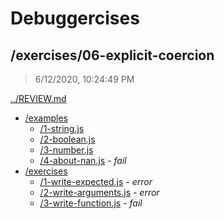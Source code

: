 # Debuggercises 

## /exercises/06-explicit-coercion 

> 6/12/2020, 10:24:49 PM 

[../REVIEW.md](../REVIEW.md)

- [/examples](./examples/REVIEW.md)
  - [/1-string.js](./examples/REVIEW.md#1-stringjs)  
  - [/2-boolean.js](./examples/REVIEW.md#2-booleanjs)  
  - [/3-number.js](./examples/REVIEW.md#3-numberjs)  
  - [/4-about-nan.js](./examples/REVIEW.md#4-about-nanjs) - _fail_ 
- [/exercises](./exercises/REVIEW.md)
  - [/1-write-expected.js](./exercises/REVIEW.md#1-write-expectedjs) - _error_ 
  - [/2-write-arguments.js](./exercises/REVIEW.md#2-write-argumentsjs) - _error_ 
  - [/3-write-function.js](./exercises/REVIEW.md#3-write-functionjs) - _fail_ 

